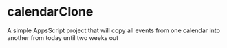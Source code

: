 # calendarClone
A simple AppsScript project that will copy all events from one calendar into another from today until two weeks out
